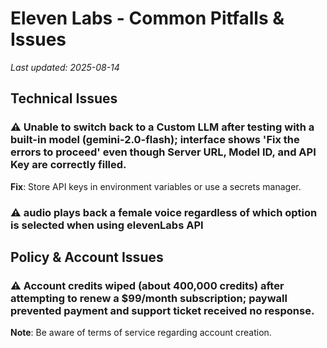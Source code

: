 # Eleven Labs - Common Pitfalls & Issues

*Last updated: 2025-08-14*

## Technical Issues

### ⚠️ Unable to switch back to a Custom LLM after testing with a built-in model (gemini-2.0-flash); interface shows 'Fix the errors to proceed' even though Server URL, Model ID, and API Key are correctly filled.
**Fix**: Store API keys in environment variables or use a secrets manager.

### ⚠️ audio plays back a female voice regardless of which option is selected when using elevenLabs API

## Policy & Account Issues

### ⚠️ Account credits wiped (about 400,000 credits) after attempting to renew a $99/month subscription; paywall prevented payment and support ticket received no response.
**Note**: Be aware of terms of service regarding account creation.


